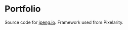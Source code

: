 Portfolio
============

Source code for [jpeng.io](http://jpeng.io). Framework used from Pixelarity.